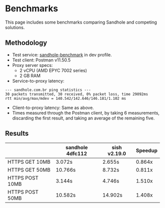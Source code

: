 # Benchmarks

This page includes some benchmarks comparing Sandhole and competing solutions.

## Methodology

- Test service: [sandhole-benchmark](https://github.com/EpicEric/sandhole-benchmark) in dev profile.
- Test client: Postman v11.50.5
- Proxy server specs:
  - 2 vCPU (AMD EPYC 7002 series)
  - 2 GB RAM
- Service-to-proxy latency:

```
--- sandhole.com.br ping statistics ---
30 packets transmitted, 30 received, 0% packet loss, time 29092ms
rtt min/avg/max/mdev = 140.542/142.646/146.181/1.102 ms
```

- Client-to-proxy latency: Same as above.
- Times measured through the Postman client, by taking 6 measurements, discarding the first result, and taking an average of the remaining five.

## Results

|                 | sandhole 4dfc112 | sish v2.19.0 | Speedup |
| --------------- | ---------------- | ------------ | ------- |
| HTTPS GET 10MB  | 3.072s           | 2.655s       | 0.864x  |
| HTTPS GET 50MB  | 10.766s          | 8.732s       | 0.811x  |
| HTTPS POST 10MB | 3.144s           | 4.746s       | 1.510x  |
| HTTPS POST 50MB | 10.582s          | 14.902s      | 1.408x  |
